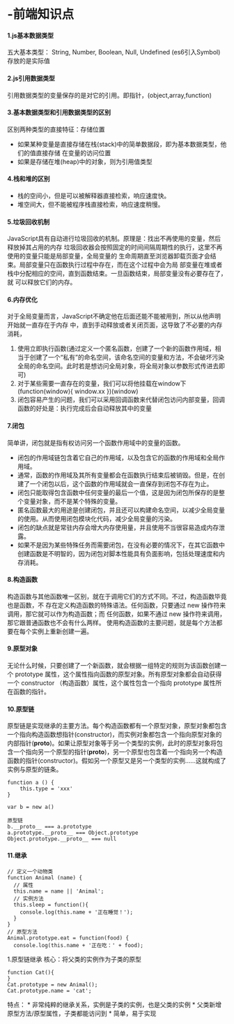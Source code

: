 # -前端知识点
#### 1.js基本数据类型
五大基本类型： String, Number, Boolean, Null, Undefined (es6引入Symbol) 存放的是实际值

#### 2.js引用数据类型

引用数据类型的变量保存的是对它的引用。即指针，(object,array,function)

#### 3.基本数据类型和引用数据类型的区别
区别两种类型的直接特征：存储位置
* 如果某种变量是直接存储在栈(stack)中的简单数据段，即为基本数据类型，他们的值直接存储
在变量的访问位置
* 如果是存储在堆(heap)中的对象，则为引用值类型
#### 4.栈和堆的区别
* 栈的空间小，但是可以被解释器直接检索，响应速度快。
* 堆空间大，但不能被程序栈直接检索，响应速度稍慢。

#### 5.垃圾回收机制
JavaScript具有自动进行垃圾回收的机制。原理是：找出不再使用的变量，然后释放掉其占用的内存
垃圾回收器会按照固定的时间间隔周期性的执行，这里不再使用的变量只能是局部变量，全局变量的
生命周期直至浏览器卸载页面才会结束。局部变量只在函数执行过程中存在，而在这个过程中会为局
部变量在堆或者栈中分配相应的空间，直到函数结束。一旦函数结束，局部变量没有必要存在了，就
可以释放它们的内存。

#### 6.内存优化
对于全局变量而言，JavaScript不确定他在后面还能不能被用到，所以从他声明开始就一直存在于内存
中，直到手动释放或者关闭页面，这导致了不必要的内存消耗，
1. 使用立即执行函数(通过定义一个匿名函数，创建了一个新的函数作用域，相当于创建了一个“私有”的命名空间，该命名空间的变量和方法，不会破坏污染全局的命名空间。此时若是想访问全局对象，将全局对象以参数形式传进去即可)
2. 对于某些需要一直存在的变量，我们可以将他挂载在window下
	(function(window){
	    window.xx
	 })(window)
3. 闭包容易产生的问题，我们可以采用回调函数来代替闭包访问内部变量，回调函数的好处是：执行完成后会自动释放其中的变量

#### 7.闭包
简单讲，闭包就是指有权访问另一个函数作用域中的变量的函数。
* 闭包的作用域链包含着它自己的作用域，以及包含它的函数的作用域和全局作用域。
* 通常，函数的作用域及其所有变量都会在函数执行结束后被销毁。但是，在创建了一个闭包以后，这个函数的作用域就会一直保存到闭包不存在为止。
* 闭包只能取得包含函数中任何变量的最后一个值，这是因为闭包所保存的是整个变量对象，而不是某个特殊的变量。
* 匿名函数最大的用途是创建闭包，并且还可以构建命名空间，以减少全局变量的使用。从而使用闭包模块化代码，减少全局变量的污染。
* 闭包的缺点就是常驻内存会增大内存使用量，并且使用不当很容易造成内存泄露。
* 如果不是因为某些特殊任务而需要闭包，在没有必要的情况下，在其它函数中创建函数是不明智的，因为闭包对脚本性能具有负面影响，包括处理速度和内存消耗。

#### 8.构造函数
构造函数与其他函数唯一区别，就在于调用它们的方式不同。不过，构造函数毕竟也是函数，不
存在定义构造函数的特殊语法。任何函数，只要通过 new 操作符来调用，那它就可以作为构造函数；而
任何函数，如果不通过 new 操作符来调用，那它跟普通函数也不会有什么两样。
使用构造函数的主要问题，就是每个方法都要在每个实例上重新创建一遍。

#### 9.原型对象
无论什么时候，只要创建了一个新函数，就会根据一组特定的规则为该函数创建一个 prototype
属性，这个属性指向函数的原型对象。所有原型对象都会自动获得一个 constructor
（构造函数）属性，这个属性包含一个指向 prototype 属性所在函数的指针。

#### 10.原型链
原型链是实现继承的主要方法。每个构造函数都有一个原型对象，原型对象都包含一个指向构造函数想指针(constructor)，而实例对象都包含一个指向原型对象的内部指针(__proto__)。如果让原型对象等于另一个类型的实例，此时的原型对象将包含一个指向另一个原型的指针(__proto__)，另一个原型也包含着一个指向另一个构造函数的指针(constructor)。假如另一个原型又是另一个类型的实例……这就构成了实例与原型的链条。

	function a () {
		this.type = 'xxx'
	}

	var b = new a()

	原型链
	b.__proto__ === a.prototype
	a.prototype.__proto__ === Object.prototype
	Object.prototype.__proto__ === null

#### 11.继承
	// 定义一个动物类
	function Animal (name) {
	  // 属性
	  this.name = name || 'Animal';
	  // 实例方法
	  this.sleep = function(){
	    console.log(this.name + '正在睡觉！');
	  }
	}
	// 原型方法
	Animal.prototype.eat = function(food) {
	  console.log(this.name + '正在吃：' + food);
1.原型链继承
核心：将父类的实例作为子类的原型

	function Cat(){ 
	}
	Cat.prototype = new Animal();
	Cat.prototype.name = 'cat';
特点：
	* 非常纯粹的继承关系，实例是子类的实例，也是父类的实例
	* 父类新增原型方法/原型属性，子类都能访问到
	* 简单，易于实现










